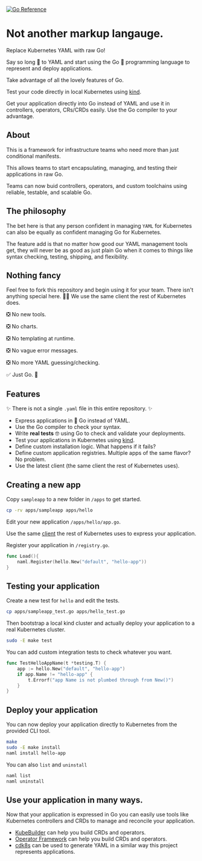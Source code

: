 [![Go Reference](https://pkg.go.dev/badge/github.com/kris-nova/naml.svg)](https://pkg.go.dev/github.com/kris-nova/naml)

# Not another markup langauge. 

Replace Kubernetes YAML with raw Go!

Say so long 👋 to YAML and start using the Go 🎉 programming language to represent and deploy applications.

Take advantage of all the lovely features of Go.

Test your code directly in local Kubernetes using [kind](https://github.com/kubernetes-sigs/kind).

Get your application directly into Go instead of YAML and use it in controllers, operators, CRs/CRDs easily. Use the Go compiler to your advantage.

## About

This is a framework for infrastructure teams who need more than just conditional manifests. 

This allows teams to start encapsulating, managing, and testing their applications in raw Go.

Teams can now buid controllers, operators, and custom toolchains using reliable, testable, and scalable Go.

## The philosophy

The bet here is that any person confident in managing `YAML` for Kubernetes can also be equally as confident managing Go for Kubernetes.

The feature add is that no matter how good our YAML management tools get, they will never be as good as just plain Go when it comes to things like syntax checking, testing, shipping, and flexibility. 

## Nothing fancy

Feel free to fork this repository and begin using it for your team. There isn't anything special here. 🤷‍♀ We use the same client the rest of Kubernetes does.

 ❎ No new tools.

 ❎ No charts.

 ❎ No templating at runtime.

 ❎ No vague error messages.
 
 ❎ No more YAML guessing/checking.

 ✅ Just Go. 🎉

## Features

✨ There is not a single `.yaml` file in this entire repository. ✨

 - Express applications in 🎉 Go instead of YAML.
 - Use the Go compiler to check your syntax.
 - Write **real tests** 🤓 using Go to check and validate your deployments.
 - Test your applications in Kubernetes using [kind](https://github.com/kubernetes-sigs/kind).
 - Define custom installation logic. What happens if it fails?
 - Define custom application registries. Multiple apps of the same flavor? No problem.
 - Use the latest client (the same client the rest of Kubernetes uses).

## Creating a new app 

Copy `sampleapp` to a new folder in `/apps` to get started.

```bash 
cp -rv apps/sampleapp apps/hello
```

Edit your new application `/apps/hello/app.go`.

Use the same [client](https://github.com/kubernetes/client-go) the rest of Kubernetes uses to express your application.

Register your application in `/registry.go`.


```go
func Load(){
    naml.Register(hello.New("default", "hello-app"))
}
```



## Testing your application 

Create a new test for `hello` and edit the tests.

```bash 
cp apps/sampleapp_test.go apps/hello_test.go
```

Then bootstrap a local kind cluster and actually deploy your application to a real Kubernetes cluster.

```bash 
sudo -E make test
```

You can add custom integration tests to check whatever you want.

```go 
func TestHelloAppName(t *testing.T) {
	app := hello.New("default", "hello-app")
	if app.Name != "hello-app" {
		t.Errorf("app Name is not plumbed through from New()")
	}
}
```

## Deploy your application 

You can now deploy your application directly to Kubernetes from the provided CLI tool.

```bash 
make
sudo -E make install
naml install hello-app
```

You can also `list` and `uninstall`

```bash 
naml list
naml uninstall
```

## Use your application in many ways.

Now that your application is expressed in Go you can easily use tools like Kubernetes controllers and CRDs to manage and reconcile your application.

 - [KubeBuilder](https://github.com/kubernetes-sigs/kubebuilder) can help you build CRDs and operators.
 - [Operator Framework](https://github.com/operator-framework/operator-sdk) can help you build CRDs and operators.
 - [cdk8s](https://github.com/cdk8s-team/cdk8s) can be used to generate YAML in a similar way this project represents applications.
